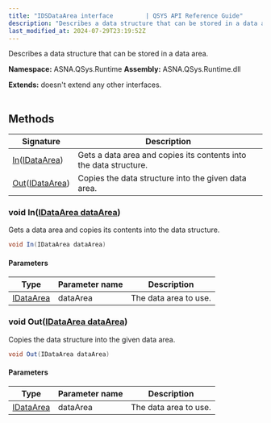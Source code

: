 ```yaml
---
title: "IDSDataArea interface         | QSYS API Reference Guide"
description: "Describes a data structure that can be stored in a data area. "
last_modified_at: 2024-07-29T23:19:52Z
---
```


Describes a data structure that can be stored in a data area.

**Namespace:** ASNA.QSys.Runtime
**Assembly:** ASNA.QSys.Runtime.dll

**Extends:** doesn't extend any other interfaces.
<br>
<br>

## Methods

| Signature | Description |
| --- | --- |
| [In](#void-inidataarea-dataarea)([IDataArea](/reference/datagate/datagate-client/i-data-area.html)) | Gets a data area and copies its contents into the data structure.
| [Out](#void-outidataarea-dataarea)([IDataArea](/reference/datagate/datagate-client/i-data-area.html)) | Copies the data structure into the given data area.

### void In([IDataArea dataArea](/reference/datagate/datagate-client/i-data-area.html))

Gets a data area and copies its contents into the data structure.

```cs
void In(IDataArea dataArea)
```

#### Parameters

| Type | Parameter name | Description
| --- | --- | ---
| [IDataArea](/reference/datagate/datagate-client/i-data-area.html) | dataArea | The data area to use.

### void Out([IDataArea dataArea](/reference/datagate/datagate-client/i-data-area.html))

Copies the data structure into the given data area.

```cs
void Out(IDataArea dataArea)
```

#### Parameters

| Type | Parameter name | Description
| --- | --- | ---
| [IDataArea](/reference/datagate/datagate-client/i-data-area.html) | dataArea | The data area to use.
